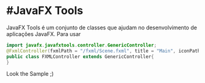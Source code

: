 #JavaFX Tools
===============
JavaFX Tools é um conjunto de classes que ajudam no desenvolvimento de aplicações JavaFX.
Para usar
```java
import javafx.javafxtools.controller.GenericController;
@FxmlController(fxmlPath = "/fxml/Scene.fxml", title = "Main", iconPath = "/img/java.png")
public class FXMLController extends GenericController{
}
```

Look the Sample ;)
